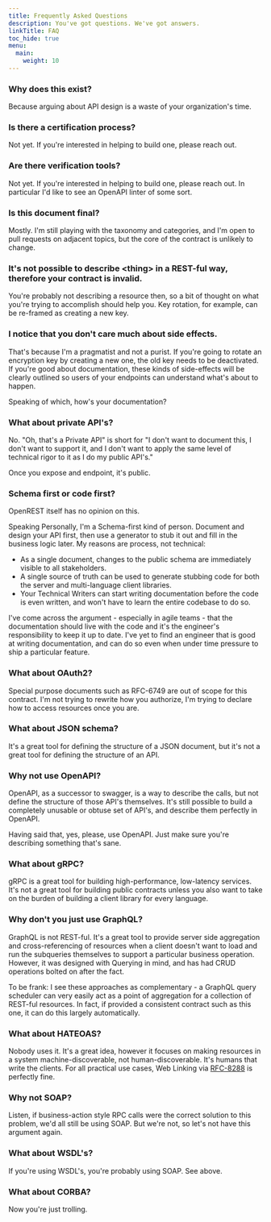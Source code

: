 ```yaml
---
title: Frequently Asked Questions
description: You've got questions. We've got answers.
linkTitle: FAQ
toc_hide: true
menu:
  main:
    weight: 10
---
```


### Why does this exist?

Because arguing about API design is a waste of your organization's time.

### Is there a certification process?

Not yet. If you're interested in helping to build one, please reach out.

### Are there verification tools?

Not yet. If you're interested in helping to build one, please reach out. In particular I'd like to
see an OpenAPI linter of some sort.

### Is this document final?

Mostly. I'm still playing with the taxonomy and categories, and I'm open to pull requests on adjacent topics,
but the core of the contract is unlikely to change.

### It's not possible to describe \<thing\> in a REST-ful way, therefore your contract is invalid.

You're probably not describing a resource then, so a bit of thought on what you're trying to accomplish
should help you. Key rotation, for example, can be re-framed as creating a new key.

### I notice that you don't care much about side effects.

That's because I'm a pragmatist and not a purist. If you're going to rotate an encryption key by creating a new one,
the old key needs to be deactivated. If you're good about documentation, these kinds of side-effects will be clearly
outlined so users of your endpoints can understand what's about to happen.

Speaking of which, how's your documentation?

### What about private API's?

No. "Oh, that's a Private API" is short for "I don't want to document this, I don't want to support it, and I
don't want to apply the same level of technical rigor to it as I do my public API's."

Once you expose and endpoint, it's public.

### Schema first or code first?

OpenREST itself has no opinion on this.

Speaking Personally, I'm a Schema-first kind of person. Document and design your API first, then use a generator
to stub it out and fill in the business logic later. My reasons are process, not technical:

- As a single document, changes to the public schema are immediately visible to all stakeholders.
- A single source of truth can be used to generate stubbing code for both the server and multi-language client
  libraries.
- Your Technical Writers can start writing documentation before the code is even written, and won't have to learn
  the entire codebase to do so.

I've come across the argument - especially in agile teams - that the documentation should live with the code and it's
the engineer's responsibility to keep it up to date. I've yet to find an engineer that is good at writing documentation,
and can do so even when under time pressure to ship a particular feature.

### What about OAuth2?

Special purpose documents such as RFC-6749 are out of scope for this contract. I'm not trying to rewrite
how you authorize, I'm trying to declare how to access resources once you are.

### What about JSON schema?

It's a great tool for defining the structure of a JSON document, but it's not a great tool for defining the
structure of an API.

### Why not use OpenAPI?

OpenAPI, as a successor to swagger, is a way to describe the calls, but not define the structure of those
API's themselves. It's still possible to build a completely unusable or obtuse set of API's, and describe
them perfectly in OpenAPI.

Having said that, yes, please, use OpenAPI. Just make sure you're describing something that's sane.

### What about gRPC?

gRPC is a great tool for building high-performance, low-latency services. It's not a great tool for building
public contracts unless you also want to take on the burden of building a client library for every language.

### Why don't you just use GraphQL?

GraphQL is not REST-ful. It's a great tool to provide server side aggregation and cross-referencing of resources when
a client doesn't want to load and run the subqueries themselves to support a particular business operation. However,
it was designed with Querying in mind, and has had CRUD operations bolted on after the fact.

To be frank: I see these approaches as complementary - a GraphQL query scheduler can very easily act as a point of
aggregation for a collection of REST-ful resources. In fact, if provided a consistent contract such as this one,
it can do this largely automatically.

### What about HATEOAS?

Nobody uses it. It's a great idea, however it focuses on making resources in a system machine-discoverable,
not human-discoverable. It's humans that write the clients. For all practical use cases, Web Linking
via [RFC-8288](https://datatracker.ietf.org/doc/html/rfc8288) is perfectly fine.

### Why not SOAP?

Listen, if business-action style RPC calls were the correct solution to this problem, we'd all still be using SOAP.
But we're not, so let's not have this argument again.

### What about WSDL's?

If you're using WSDL's, you're probably using SOAP. See above.

### What about CORBA?

Now you're just trolling.